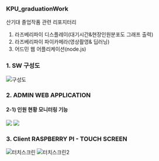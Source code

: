 ### KPU_graduationWork
산기대 졸업작품 관련 리포지터리
1. 라즈베리파이 디스플레이(대기시간&현장인원분포도 그래프 출력)
2. 라즈베리파이 파이카메라(영상촬영& 딥러닝)
3. 어드민 웹 어플리케이션(node.js)

### 1. SW 구성도
![구성도](https://user-images.githubusercontent.com/49589578/112089590-4d883880-8bd5-11eb-92e4-ec338f59449f.png)

### 2. ADMIN WEB APPLICATION
#### 2-1) 인원 현황 모니터링 기능
<img src="https://user-images.githubusercontent.com/49589578/107207746-06d6e880-6a44-11eb-9144-86431a629c6e.png">
<img src="https://user-images.githubusercontent.com/49589578/107207759-0b9b9c80-6a44-11eb-963f-fc4907fc9a7c.png">

### 3. Client RASPBERRY PI - TOUCH SCREEN
![터치스크린](https://user-images.githubusercontent.com/49589578/112089792-aa83ee80-8bd5-11eb-9e2e-43d62ce85f2f.png)
![터치스크린2](https://user-images.githubusercontent.com/49589578/112089794-ab1c8500-8bd5-11eb-831c-212e76cccca5.png)
